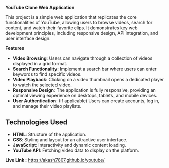 **YouTube Clone Web Application**

This project is a simple web application that replicates the core functionalities of YouTube, allowing users to browse videos, search for content, and watch their favorite clips. It demonstrates key web development principles, including responsive design, API integration, and user interface design.

**Features**

- **Video Browsing**: Users can navigate through a collection of videos displayed in a grid format.
- **Search Functionality**: Implement a search bar where users can enter keywords to find specific videos.
- **Video Playback**: Clicking on a video thumbnail opens a dedicated player to watch the selected video.
- **Responsive Design**: The application is fully responsive, providing an optimal viewing experience on desktops, tablets, and mobile devices.
- **User Authentication**: (If applicable) Users can create accounts, log in, and manage their video playlists.

## Technologies Used

- **HTML**: Structure of the application.
- **CSS**: Styling and layout for an attractive user interface.
- **JavaScript**: Interactivity and dynamic content loading.
- **YouTube API**: Fetching video data to display on the platform.

**Live Link :** https://akash7807.github.io/youtube/
